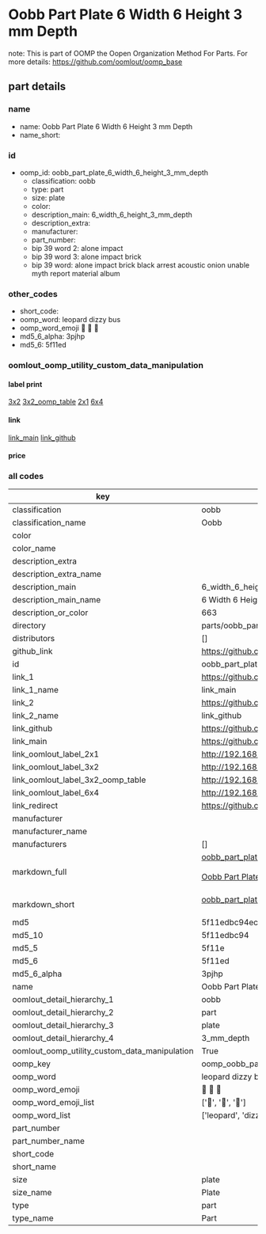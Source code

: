 # Oobb Part Plate 6 Width 6 Height 3 mm Depth  

note: This is part of OOMP the Oopen Organization Method For Parts. For more details: https://github.com/oomlout/oomp_base

##  part details
  







### name
* name: Oobb Part Plate 6 Width 6 Height 3 mm Depth
* name_short: 
### id
* oomp_id: oobb_part_plate_6_width_6_height_3_mm_depth
  * classification: oobb
  * type: part
  * size: plate
  * color: 
  * description_main: 6_width_6_height_3_mm_depth
  * description_extra: 
  * manufacturer: 
  * part_number: 
  * bip 39 word 2: alone impact
  * bip 39 word 3: alone impact brick
  * bip 39 word: alone impact brick black arrest acoustic onion unable myth report material album

### other_codes
* short_code: 
* oomp_word: leopard dizzy bus
* oomp_word_emoji :leopard: :dizzy: :bus:
* md5_6_alpha: 3pjhp
* md5_6: 5f11ed






### oomlout_oomp_utility_custom_data_manipulation
#### label print
[3x2](http://192.168.1.245:1112/?label=oomp%203pjhp)
[3x2_oomp_table](http://192.168.1.108:1112/?label=oomp%203pjhp)
[2x1](http://192.168.1.242:1112/?label=oomp%203pjhp)
[6x4](http://192.168.1.55:1112/?label=oomp%203pjhp)    

#### link

[link_main](https://github.com/oomlout/oomlout_oomp_version_1_messy/tree/main/parts/oobb_part_plate_6_width_6_height_3_mm_depth) [link_github](https://github.com/oomlout/oomlout_oomp_version_1_messy/tree/main/parts/oobb_part_plate_6_width_6_height_3_mm_depth)                             

#### price







### all codes 
| key | value |  
| --- | --- |  
| classification | oobb |  
| classification_name | Oobb |  
| color |  |  
| color_name |  |  
| description_extra |  |  
| description_extra_name |  |  
| description_main | 6_width_6_height_3_mm_depth |  
| description_main_name | 6 Width 6 Height 3 mm Depth |  
| description_or_color | 663 |  
| directory | parts/oobb_part_plate_6_width_6_height_3_mm_depth |  
| distributors | [] |  
| github_link | https://github.com/oomlout/oomlout_oomp_part_src/tree/main/parts/oobb_part_plate_6_width_6_height_3_mm_depth |  
| id | oobb_part_plate_6_width_6_height_3_mm_depth |  
| link_1 | https://github.com/oomlout/oomlout_oomp_version_1_messy/tree/main/parts/oobb_part_plate_6_width_6_height_3_mm_depth |  
| link_1_name | link_main |  
| link_2 | https://github.com/oomlout/oomlout_oomp_version_1_messy/tree/main/parts/oobb_part_plate_6_width_6_height_3_mm_depth |  
| link_2_name | link_github |  
| link_github | https://github.com/oomlout/oomlout_oomp_version_1_messy/tree/main/parts/oobb_part_plate_6_width_6_height_3_mm_depth |  
| link_main | https://github.com/oomlout/oomlout_oomp_version_1_messy/tree/main/parts/oobb_part_plate_6_width_6_height_3_mm_depth |  
| link_oomlout_label_2x1 | http://192.168.1.242:1112/?label=oomp%203pjhp |  
| link_oomlout_label_3x2 | http://192.168.1.245:1112/?label=oomp%203pjhp |  
| link_oomlout_label_3x2_oomp_table | http://192.168.1.108:1112/?label=oomp%203pjhp |  
| link_oomlout_label_6x4 | http://192.168.1.55:1112/?label=oomp%203pjhp |  
| link_redirect | https://github.com/oomlout/oomlout_oomp_version_1_messy/tree/main/parts/oobb_part_plate_6_width_6_height_3_mm_depth |  
| manufacturer |  |  
| manufacturer_name |  |  
| manufacturers | [] |  
| markdown_full | [oobb_part_plate_6_width_6_height_3_mm_depth](none)<br>[](none)<br>[Oobb Part Plate 6 Width 6 Height 3 Mm Depth](none)<br><br> |  
| markdown_short | [oobb_part_plate_6_width_6_height_3_mm_depth](none)<br><br> |  
| md5 | 5f11edbc94ec53580806316e375c7037 |  
| md5_10 | 5f11edbc94 |  
| md5_5 | 5f11e |  
| md5_6 | 5f11ed |  
| md5_6_alpha | 3pjhp |  
| name | Oobb Part Plate 6 Width 6 Height 3 mm Depth |  
| oomlout_detail_hierarchy_1 | oobb |  
| oomlout_detail_hierarchy_2 | part |  
| oomlout_detail_hierarchy_3 | plate |  
| oomlout_detail_hierarchy_4 | 3_mm_depth |  
| oomlout_oomp_utility_custom_data_manipulation | True |  
| oomp_key | oomp_oobb_part_plate_6_width_6_height_3_mm_depth |  
| oomp_word | leopard dizzy bus |  
| oomp_word_emoji | :leopard: :dizzy: :bus: |  
| oomp_word_emoji_list | [':leopard:', ':dizzy:', ':bus:'] |  
| oomp_word_list | ['leopard', 'dizzy', 'bus'] |  
| part_number |  |  
| part_number_name |  |  
| short_code |  |  
| short_name |  |  
| size | plate |  
| size_name | Plate |  
| type | part |  
| type_name | Part |  
